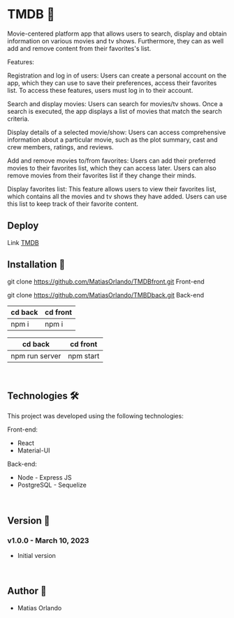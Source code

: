 # TMDB 🎥

Movie-centered platform app that allows users to search, display and obtain information on various movies and tv shows. Furthermore, they can as well add and remove content from their favorites's list.

Features: 

Registration and log in of users: Users can create a personal account on the app, which they can use to save their preferences, access their favorites list. To access these features, users must log in to their account.

Search and display movies: Users can search for movies/tv shows. Once a search is executed, the app displays a list of movies that match the search criteria.

Display details of a selected movie/show: Users can access comprehensive information about a particular movie, such as the plot summary, cast and crew members, ratings, and reviews. 

Add and remove movies to/from favorites: Users can add their preferred movies to their favorites list, which they can access later. Users can also remove movies from their favorites list if they change their minds.

Display favorites list: This feature allows users to view their favorites list, which contains all the movies and tv shows they have added. Users can use this list to keep track of their favorite content.



## Deploy

Link <a href="https://tmdb-front-five.vercel.app"/>TMDB</a>


## Installation :hammer:

git clone https://github.com/MatiasOrlando/TMDBfront.git Front-end

git clone https://github.com/MatiasOrlando/TMBDback.git Back-end


cd back | cd front
--------|---------
npm i   | npm i

cd back     | cd front
------------|---------
npm run server | npm start


<br>

## Technologies 🛠️

This project was developed using the following technologies:

Front-end:

<ul>
<li>React</li>
<li>Material-UI</li>
</ul>

Back-end:

<ul>
<li>Node - Express JS</li>
<li>PostgreSQL - Sequelize</li>
</ul>

<br>

## Version :pencil:

### v1.0.0 - March 10, 2023
* Initial version

<br>

## Author :rocket:

* Matias Orlando


